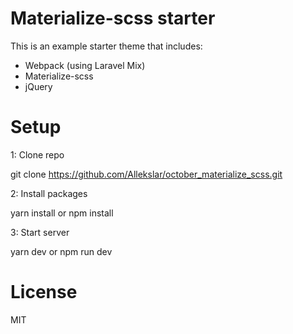 # Materialize-scss starter
This is an example starter theme that includes:

- Webpack (using Laravel Mix)
- Materialize-scss
- jQuery

# Setup

1: Clone repo 

   git clone https://github.com/Allekslar/october_materialize_scss.git
   
2: Install packages

  yarn install or npm install

3: Start server

   yarn dev or  npm run dev



# License
MIT
